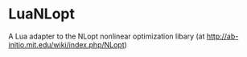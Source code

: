 LuaNLopt
========

A Lua adapter to the NLopt nonlinear optimization libary (at http://ab-initio.mit.edu/wiki/index.php/NLopt)